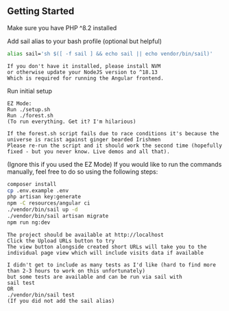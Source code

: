 ## Getting Started

Make sure you have PHP ^8.2 installed

Add sail alias to your bash profile (optional but helpful)
```bash
alias sail='sh $([ -f sail ] && echo sail || echo vendor/bin/sail)'
```

```text
If you don't have it installed, please install NVM
or otherwise update your NodeJS version to ^18.13
Which is required for running the Angular frontend.
```

Run initial setup
```text
EZ Mode:
Run ./setup.sh
Run ./forest.sh
(To run everything. Get it? I'm hilarious)
```

```text
If the forest.sh script fails due to race conditions it's because the universe is racist against ginger bearded Irishmen
Please re-run the script and it should work the second time (hopefully fixed - but you never know. Live demos and all that).
```

(Ignore this if you used the EZ Mode)
If you would like to run the commands manually,
feel free to do so using the following steps:
```bash
composer install
cp .env.example .env
php artisan key:generate
npm -C resources/angular ci
./vendor/bin/sail up -d
./vendor/bin/sail artisan migrate
npm run ng:dev
```

```text
The project should be available at http://localhost
Click the Upload URLs button to try
The view button alongside created short URLs will take you to the individual page view which will include visits data if available
```

```text
I didn't get to include as many tests as I'd like (hard to find more than 2-3 hours to work on this unfortunately)
but some tests are available and can be run via sail with
sail test
OR
./vendor/bin/sail test
(If you did not add the sail alias)
```
